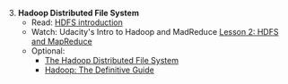3. __Hadoop Distributed File System__  
    - Read: [HDFS introduction](http://hadoopilluminated.com/hadoop_illuminated/HDFS_Intro.html)
    - Watch: Udacity's Intro to Hadoop and MadReduce [Lesson 2: HDFS and MapReduce](http://video.udacity-data.com/zip/ud617/Lesson_2_HDFS_and_Mapreduce.zip)
    - Optional:
        + [The Hadoop Distributed File System](http://www.aosabook.org/en/hdfs.html)
        + [Hadoop: The Definitive Guide](http://shop.oreilly.com/product/0636920033448.do)